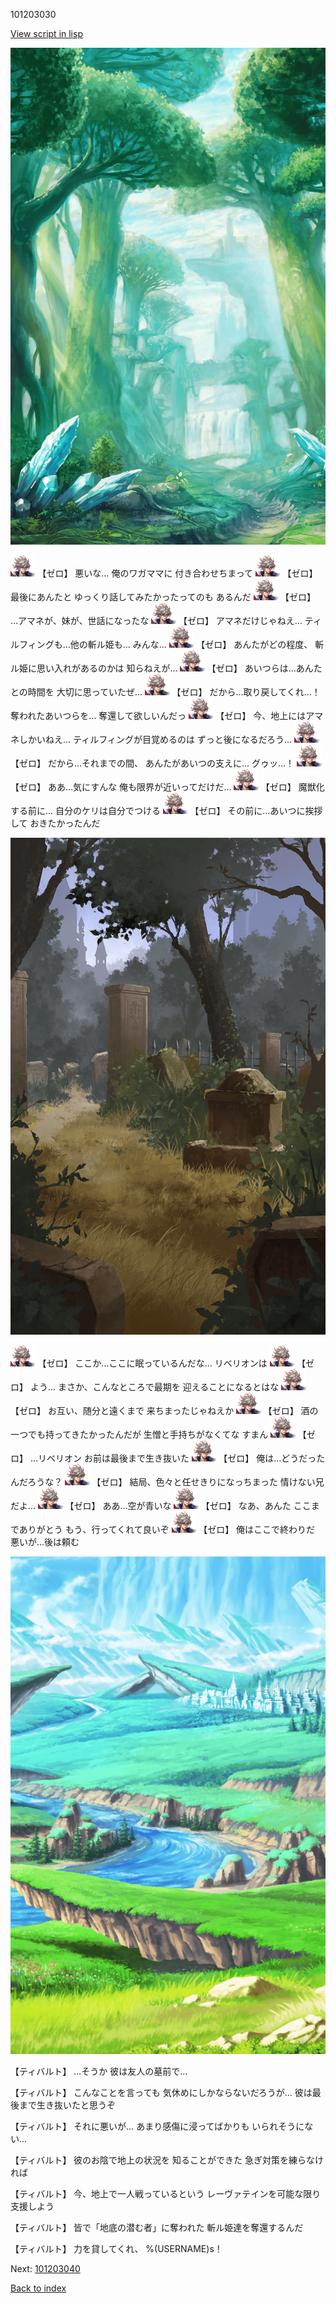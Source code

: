 101203030

[View script in lisp](../scripts/101203030.txt)

![forest.png](../images/backgrounds/forest.png)

<img src="../images/units/23.png" alt="23.png" height="34"/>
【ゼロ】
悪いな…
俺のワガママに
付き合わせちまって

<img src="../images/units/23.png" alt="23.png" height="34"/>
【ゼロ】
最後にあんたと
ゆっくり話してみたかったってのも
あるんだ

<img src="../images/units/23.png" alt="23.png" height="34"/>
【ゼロ】
…アマネが、妹が、世話になったな

<img src="../images/units/23.png" alt="23.png" height="34"/>
【ゼロ】
アマネだけじゃねえ…
ティルフィングも…他の斬ル姫も…
みんな…

<img src="../images/units/23.png" alt="23.png" height="34"/>
【ゼロ】
あんたがどの程度、
斬ル姫に思い入れがあるのかは
知らねえが…

<img src="../images/units/23.png" alt="23.png" height="34"/>
【ゼロ】
あいつらは…あんたとの時間を
大切に思っていたぜ…

<img src="../images/units/23.png" alt="23.png" height="34"/>
【ゼロ】
だから…取り戻してくれ…！
奪われたあいつらを…
奪還して欲しいんだっ

<img src="../images/units/23.png" alt="23.png" height="34"/>
【ゼロ】
今、地上にはアマネしかいねえ…
ティルフィングが目覚めるのは
ずっと後になるだろう…

<img src="../images/units/23.png" alt="23.png" height="34"/>
【ゼロ】
だから…それまでの間、
あんたがあいつの支えに…
グゥッ…！

<img src="../images/units/23.png" alt="23.png" height="34"/>
【ゼロ】
ああ…気にすんな
俺も限界が近いってだけだ…

<img src="../images/units/23.png" alt="23.png" height="34"/>
【ゼロ】
魔獣化する前に…
自分のケリは自分でつける

<img src="../images/units/23.png" alt="23.png" height="34"/>
【ゼロ】
その前に…あいつに挨拶して
おきたかったんだ

![cemetery.png](../images/backgrounds/cemetery.png)

<img src="../images/units/23.png" alt="23.png" height="34"/>
【ゼロ】
ここか…ここに眠っているんだな…
リベリオンは

<img src="../images/units/23.png" alt="23.png" height="34"/>
【ゼロ】
よう…
まさか、こんなところで最期を
迎えることになるとはな

<img src="../images/units/23.png" alt="23.png" height="34"/>
【ゼロ】
お互い、随分と遠くまで
来ちまったじゃねえか

<img src="../images/units/23.png" alt="23.png" height="34"/>
【ゼロ】
酒の一つでも持ってきたかったんだが
生憎と手持ちがなくてな
すまん

<img src="../images/units/23.png" alt="23.png" height="34"/>
【ゼロ】
…リベリオン
お前は最後まで生き抜いた

<img src="../images/units/23.png" alt="23.png" height="34"/>
【ゼロ】
俺は…どうだったんだろうな？

<img src="../images/units/23.png" alt="23.png" height="34"/>
【ゼロ】
結局、色々と任せきりになっちまった
情けない兄だよ…

<img src="../images/units/23.png" alt="23.png" height="34"/>
【ゼロ】
ああ…空が青いな

<img src="../images/units/23.png" alt="23.png" height="34"/>
【ゼロ】
なあ、あんた
ここまでありがとう
もう、行ってくれて良いぞ

<img src="../images/units/23.png" alt="23.png" height="34"/>
【ゼロ】
俺はここで終わりだ
悪いが…後は頼む

![plain.png](../images/backgrounds/plain.png)

【ティバルト】
…そうか
彼は友人の墓前で…

【ティバルト】
こんなことを言っても
気休めにしかならないだろうが…
彼は最後まで生き抜いたと思うぞ

【ティバルト】
それに悪いが…
あまり感傷に浸ってばかりも
いられそうにない…

【ティバルト】
彼のお陰で地上の状況を
知ることができた
急ぎ対策を練らなければ

【ティバルト】
今、地上で一人戦っているという
レーヴァテインを可能な限り
支援しよう

【ティバルト】
皆で「地底の潜む者」に奪われた
斬ル姫達を奪還するんだ

【ティバルト】
力を貸してくれ、
%(USERNAME)s！

Next: [101203040](101203040.md)

[Back to index](index.md)
